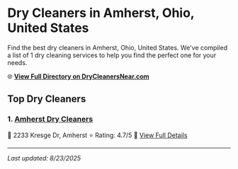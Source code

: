 # Dry Cleaners in Amherst, Ohio, United States

Find the best dry cleaners in Amherst, Ohio, United States. We've compiled a list of 1 dry cleaning services to help you find the perfect one for your needs.

🌐 **[View Full Directory on DryCleanersNear.com](https://drycleanersnear.com/city/US/Ohio/Amherst)**

## Top Dry Cleaners

### 1. [Amherst Dry Cleaners](https://drycleanersnear.com/dryCleaner/6875b66a9b5c02c2ea277f22/amherst-dry-cleaners)
📍 2233 Kresge Dr, Amherst
⭐ Rating: 4.7/5
🔗 [View Full Details](https://drycleanersnear.com/dryCleaner/6875b66a9b5c02c2ea277f22/amherst-dry-cleaners)


---

*Last updated: 8/23/2025*
